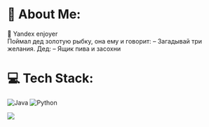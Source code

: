
# 💫 About Me:
🔭 Yandex enjoyer<br>
Поймал дед золотую рыбку, она ему и говорит:
– Загадывай три желания.
Дед:
– Ящик пива и засохни


# 💻 Tech Stack:
![Java](https://img.shields.io/badge/java-%23ED8B00.svg?style=for-the-badge&logo=java&logoColor=white) ![Python](https://img.shields.io/badge/python-3670A0?style=for-the-badge&logo=python&logoColor=ffdd54) 

[![](https://visitcount.itsvg.in/api?id=hishasha&icon=0&color=0)](https://visitcount.itsvg.in)

<!-- Proudly created with GPRM ( https://gprm.itsvg.in ) -->
